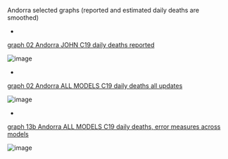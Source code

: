 Andorra selected graphs (reported and estimated daily deaths are smoothed) 

*

[graph 02 Andorra JOHN C19 daily deaths reported](https://github.com/pourmalek/CovidLongitudinal/blob/main/output/countries/Andorra/graph%2002%20Andorra%20JOHN%20C19%20daily%20deaths%20reported.pdf)

![image](https://github.com/pourmalek/CovidLongitudinal/assets/30849720/b0b7f5c6-a4ec-4651-b6d2-9e978cb892dd)

*

[graph 02 Andorra ALL MODELS C19 daily deaths all updates](https://github.com/pourmalek/CovidLongitudinal/blob/main/output/countries/Andorra/graph%2002%20Andorra%20ALL%20MODELS%20C19%20daily%20deaths%20all%20updates.pdf)

![image](https://github.com/pourmalek/CovidLongitudinal/assets/30849720/6610bac9-7341-49b2-8bc2-ceaccb53997f)

*

[graph 13b Andorra ALL MODELS C19 daily deaths, error measures across models](https://github.com/pourmalek/CovidLongitudinal/blob/main/output/countries/Andorra/graph%2013b%20Andorra%20ALL%20MODELS%20C19%20daily%20deaths%2C%20error%20measures%20across%20models.pdf)

![image](https://github.com/pourmalek/CovidLongitudinal/assets/30849720/065b5a9d-5405-4ec2-b169-4a7be4d2d892)
